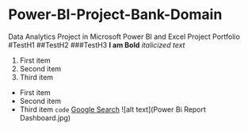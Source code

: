 # Power-BI-Project-Bank-Domain
Data Analytics Project in Microsoft Power BI and Excel
Project Portfolio
#TestH1
##TestH2
###TestH3
**I am Bold**
*italicized text*
1. First item
2. Second item
3. Third item
- First item
- Second item
- Third item
`code`
[Google Search](https://www.google.com)
![alt text](Power Bi Report Dashboard.jpg)
